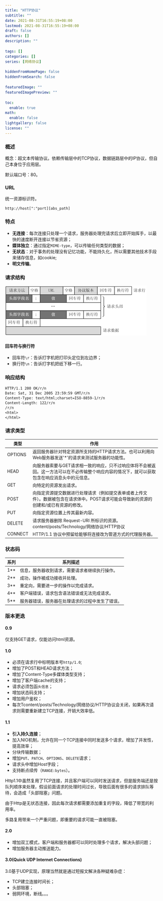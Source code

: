 ```yaml
---
title: "HTTP协议"
subtitle: ""
date: 2021-08-31T16:55:19+08:00
lastmod: 2021-08-31T16:55:19+08:00
draft: false
authors: []
description: ""

tags: []
categories: []
series: [网络协议]

hiddenFromHomePage: false
hiddenFromSearch: false

featuredImage: ""
featuredImagePreview: ""

toc:
  enable: true
math:
  enable: false
lightgallery: false
license: ""
---
```


<!--more-->

### 概述

概念：超文本传输协议。依赖传输层中的TCP协议，数据链路层中的IP协议，但自己本身位于应用层。

默认端口号：80。

### URL

统一资源标识符。

```
http://host[":"port][abs_path]
```

### 特点

- **无连接**：每次连接只处理一个请求，服务器处理完请求后立即开始挥手，以最快的速度断开连接以节省资源；
- **媒体独立**：通过指定`MIME-type`，可以传输任何类型的数据；
- **无状态**：对于事务的处理没有记忆功能，不能持久化，所以需要其他技术手段来储存信息，如cookie;
- **明文传输**。

### 请求结构

![](http协议的结构.png)

#### 回车符与换行符

- 回车符`\r`：告诉打字机把打印头定位到左边界；
- 换行符`\n`：告诉打字机把纸下移一行。

### 响应结构

```
HTTP/1.1 200 OK/r/n
Date: Sat, 31 Dec 2005 23:59:59 GMT/r/n
Content-Type: text/html;charset=ISO-8859-1/r/n
Content-Length: 122/r/n
/r/n
<html>
</html>
```

### 请求类型

| 类型    | 作用                                                                                                                                                                                  |
| ------- | ------------------------------------------------------------------------------------------------------------------------------------------------------------------------------------- |
| OPTIONS | 返回服务器针对特定资源所支持的HTTP请求方法。也可以利用向Web服务器发送'*'的请求来测试服务器的功能性。                                                                                  |
| HEAD    | 向服务器索要与GET请求相一致的响应，只不过响应体将不会被返回。这一方法可以在不必传输整个响应内容的情况下，就可以获取包含在响应消息头中的元信息。                                       |
| GET     | 向特定的资源发出请求。                                                                                                                                                                |
| POST    | 向指定资源提交数据进行处理请求（例如提交表单或者上传文件）。数据被包含在请求体中。POST请求可能会导致新的资源的创建和/或已有资源的修改。                                               |
| PUT     | 向指定资源位置上传其最新内容。                                                                                                                                                        |
| DELETE  | 请求服务器删除 Request-URI 所标识的资源。                                                                                                  content/posts/Technology/网络协议/HTTP协议 |
| CONNECT | HTTP/1.1 协议中预留给能够将连接改为管道方式的代理服务器。                                                                                                                             |

### 状态码

| 系列 | 系列描述                                         |
| ---- | ------------------------------------------------ |
| 1**  | 信息，服务器收到请求，需要请求者继续执行操作。   |
| 2**  | 成功，操作被成功接收并处理。                     |
| 3**  | 重定向，需要进一步的操作以完成请求。             |
| 4**  | 客户端错误，请求包含语法错误或无法完成请求。     |
| 5**  | 服务器错误，服务器在处理请求的过程中发生了错误。 |

### 版本更迭

#### 0.9

仅支持GET请求，仅能访问html资源。

#### 1.0

- 必须在请求行中标明版本号`http/1.0`;
- 增加了POST和HEAD请求方法；
- 增加了Content-Type多媒体类型支持；
- 增加了客户端cache的支持；
- 请求必须包函`头信息`；
- 增加状态码支持；
- 增加用户鉴权；
- 每次Tcontent/posts/Technology/网络协议/HTTP协议会关闭，如果再次请求则需要重新建立TCP连接，开销大效率低。

#### 1.1

- **引入持久连接**；
- 加入NIO机制，允许在同一个TCP连接中同时发送多个请求，增加了并发性，提高效率；
- 分块传输数据；
- 增加`PUT`、`PATCH`、`OPTIONS`、`DELETE`请求；
- 请求头中增加Host字段；
- 支持断点续传（`RANGE:bytes`）。

Http1.1中虽然复用了TCP连接，并且客户端可以同时发送请求，但是服务端还是按队列顺序来处理，假设前面请求的处理时间过长，导致后面有很多的请求排队等待，会造成「头部阻塞」问题。

由于Http是无状态连接，因此每次请求都需要添加重复的字段，降低了带宽的利用率。

多路复用带来一个严重问题，即重要的请求可能一直被阻塞。

#### 2.0

- 增加双工模式，客户端和服务器都可以同时处理多个请求，解决头部问题；
- 增加服务器主动推送能力。

#### 3.0(Quick UDP Internet Connections)

3.0基于UDP实现，原理当然就是通过短报文解决各种疑难杂症：

- TCP建立连接时间长；
- 头部阻塞；
- 弱网环境，断线。。。



